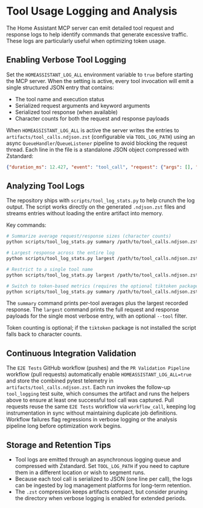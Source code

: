 # Tool Usage Logging and Analysis

The Home Assistant MCP server can emit detailed tool request and response logs to
help identify commands that generate excessive traffic. These logs are
particularly useful when optimizing token usage.

## Enabling Verbose Tool Logging

Set the `HOMEASSISTANT_LOG_ALL` environment variable to `true` before starting
the MCP server. When the setting is active, every tool invocation will emit a
single structured JSON entry that contains:

- The tool name and execution status
- Serialized request arguments and keyword arguments
- Serialized tool response (when available)
- Character counts for both the request and response payloads

When `HOMEASSISTANT_LOG_ALL` is active the server writes the entries to
`artifacts/tool_calls.ndjson.zst` (configurable via `TOOL_LOG_PATH`) using an
async `QueueHandler`/`QueueListener` pipeline to avoid blocking the request
thread. Each line in the file is a standalone JSON object compressed with
Zstandard:

```json
{"duration_ms": 12.427, "event": "tool_call", "request": {"args": [], "kwargs": {"domain": "light", "service": "turn_on"}}, "request_characters": 97, "response": {"content": [{"type": "text", "text": "done"}]}, "response_characters": 63, "status": "success", "tool": "ha_call_service"}
```

## Analyzing Tool Logs

The repository ships with `scripts/tool_log_stats.py` to help crunch the log
output. The script works directly on the generated `.ndjson.zst` files and
streams entries without loading the entire artifact into memory.

Key commands:

```bash
# Summarize average request/response sizes (character counts)
python scripts/tool_log_stats.py summary /path/to/tool_calls.ndjson.zst

# Largest response across the entire log
python scripts/tool_log_stats.py largest /path/to/tool_calls.ndjson.zst

# Restrict to a single tool name
python scripts/tool_log_stats.py largest /path/to/tool_calls.ndjson.zst --tool ha_call_service

# Switch to token-based metrics (requires the optional tiktoken package)
python scripts/tool_log_stats.py summary /path/to/tool_calls.ndjson.zst --tokens --encoding cl100k_base
```

The `summary` command prints per-tool averages plus the largest recorded
response. The `largest` command prints the full request and response payloads
for the single most verbose entry, with an optional `--tool` filter.

Token counting is optional; if the `tiktoken` package is not installed the
script falls back to character counts.

## Continuous Integration Validation

The `E2E Tests` GitHub workflow (pushes) and the `PR Validation Pipeline`
workflow (pull requests) automatically enable `HOMEASSISTANT_LOG_ALL=true` and
store the combined pytest telemetry in `artifacts/tool_calls.ndjson.zst`. Each
run invokes the follow-up `tool_logging` test suite, which consumes the
artifact and runs the helpers above to ensure at least one successful tool call
was captured.
Pull requests reuse the same `E2E Tests` workflow via `workflow_call`, keeping
log instrumentation in sync without maintaining duplicate job definitions.
Workflow failures flag regressions in verbose logging or the analysis pipeline
long before optimization work begins.

## Storage and Retention Tips

- Tool logs are emitted through an asynchronous logging queue and compressed
  with Zstandard. Set `TOOL_LOG_PATH` if you need to capture them in a different
  location or wish to segment runs.
- Because each tool call is serialized to JSON (one line per call), the logs can
  be ingested by log management platforms for long-term retention.
- The `.zst` compression keeps artifacts compact, but consider pruning the
  directory when verbose logging is enabled for extended periods.
